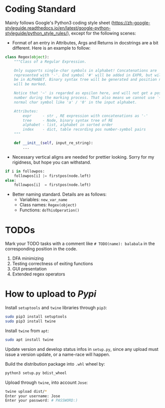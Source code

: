 # Coding Standard
Mainly follows Google's Python3 coding style sheet (https://zh-google-styleguide.readthedocs.io/en/latest/google-python-styleguide/python_style_rules/), except for the following scenes:

- Format of an entry in Attributes, Args and Returns in docstrings are a bit different. Here is an example to follow:
```python
class Regex(object):
    """Class of a Regular Expression.

    Only supports single-char symbols in alphabet! Concatenations are
    represented with '-'. End symbol '#' will be added in EXPR, but will not
    be in ALPHABET. Binary syntax tree will be generated and position numbers
    will be marked.

    Notice that '~' is regarded as epsilon here, and will not get a position
    number during the marking process. That also means we cannot use `~` as a
    normal char symbol like 'a' / '0' in the input alphabet.

    Attributes:
        expr     - str , RE expression with concatenations as '-'
        tree     - Node, binary syntax tree of RE
        alphabet - list, alphabet in sorted order
        index    - dict, table recording pos number-symbol pairs
    """

    def __init__(self, input_re_string):
        ...
```
- Necessary vertical aligns are needed for prettier looking. Sorry for my rigidness, but hope you can withstand.
```python
if i in followpos:
    followpos[i] |= firstpos(node.left)
else:
    followpos[i]  = firstpos(node.left)
```
- Better naming standard. Details are as follows:
    - Variables:   `new_var_name`
    - Class names: `Regex(object)`
    - Functions:   `doThisOperation()`

# TODOs
Mark your TODO tasks with a comment like `# TODO(name): balabala` in the corresponding position in the code.

1. DFA minimizing
2. Testing correctness of exiting functions
3. GUI presentation
4. Extended regex operators

# How to upload to *Pypi*
Install `setuptools` and `twine` libraries through `pip3`:
```bash
sudo pip3 install setuptools
sudo pip3 install twine
```

Install `twine` from `apt`:
```bash
sudo apt install twine
```

Update version and develop status infos in `setup.py`, since any upload must issue a version update, or a name-race will happen.

Build the distribution package into `.whl` wheel by:
```bash
python3 setup.py bdist_wheel
```

Upload through `twine`, into account `Jose`:
```bash
twine upload dist/*
Enter your username: Jose
Enter your password: # PASSWORD:)
```
